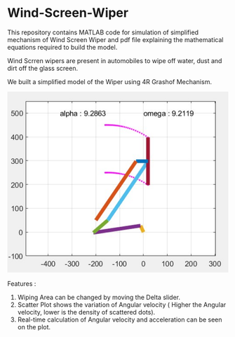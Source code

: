 # Wind-Screen-Wiper
This repository contains MATLAB code for simulation of simplified mechanism of Wind Screen Wiper and pdf file explaining the mathematical equations required to build the model.

Wind Scrren wipers are present in automobiles to wipe off water, dust and dirt off the glass screen.

We built a simplified model of the Wiper using 4R Grashof Mechanism.

![Wiper Model](WiperImage.jpg)

Features :
  1. Wiping Area can be changed by moving the Delta slider.
  2. Scatter Plot shows the variation of Angular velocity ( Higher the Angular velocity, lower is the density of scattered dots).
  3. Real-time calculation of Angular velocity and acceleration can be seen on the plot.
